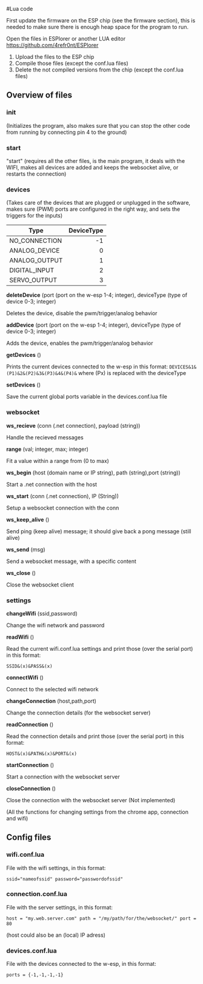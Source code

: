 #Lua code

First update the firmware on the ESP chip (see the firmware section), this is needed to make sure there is enough heap space for the program to run.

Open the files in ESPlorer or another LUA editor
https://github.com/4refr0nt/ESPlorer

1. Upload the files to the ESP chip
2. Compile those files (except the conf.lua files)
3. Delete the not compiled versions from the chip (except the conf.lua files)


## Overview of files
### init
(Initializes the program, also makes sure that you can stop the other code from running by connecting pin 4 to the ground)

### start
"start" (requires all the other files, is the main program, it deals with the WIFI, makes all devices are added and keeps the websocket alive, or restarts the connection)

### devices
(Takes care of the devices that are plugged or unplugged in the software, makes sure (PWM) ports are configured in the right way, and sets the triggers for the inputs)

| Type            | DeviceType |
| --------------- | ----------:|
| NO_CONNECTION   |          -1|
| ANALOG_DEVICE   |           0|
| ANALOG_OUTPUT   |           1|
| DIGITAL_INPUT   |           2|
| SERVO_OUTPUT    |           3|


**deleteDevice** (port (port on the w-esp 1-4; integer), deviceType (type of device 0-3; integer)

Deletes the device, disable the pwm/trigger/analog behavior

**addDevice** (port (port on the w-esp 1-4; integer), deviceType (type of device 0-3; integer)

Adds the device, enables the pwm/trigger/analog behavior 

**getDevices** ()

Prints the current devices connected to the w-esp in this format:
`DEVICES&1&(P1)&2&(P2)&3&(P3)&4&(P4)&`
where (Px) is replaced with the deviceType

**setDevices** ()

Save the current global ports variable in the devices.conf.lua file

### websocket

**ws_recieve** (conn (.net connection), payload (string))

Handle the recieved messages

**range** (val; integer, max; integer) 

Fit a value within a range from (0 to max)

**ws_begin** (host (domain name or IP string), path (string),port (string))

Start a .net connection with the host

**ws_start** (conn (.net connection), IP (String))

Setup a websocket connection with the conn

**ws_keep_alive** () 

Send ping (keep alive) message; it should give back a pong message (still alive)

**ws_send** (msg) 

Send a websocket message, with a specific content

**ws_close** () 

Close the websocket client

### settings

**changeWifi** (ssid,password)

Change the wifi network and password

**readWifi** ()

Read the current wifi.conf.lua settings and print those (over the serial port) in this format:

`SSID&(x)&PASS&(x)`

**connectWifi** ()

Connect to the selected wifi network

**changeConnection** (host,path,port)

Change the connection details (for the websocket server)

**readConnection** ()

Read the connection details and print those (over the serial port) in this format:

`HOST&(x)&PATH&(x)&PORT&(x)`

**startConnection** ()

Start a connection with the websocket server

**closeConnection** ()

Close the connection with the websocket server (Not implemented)


(All the functions for changing settings from the chrome app, connection and wifi)

## Config files


### wifi.conf.lua

File with the wifi settings, in this format:

`ssid="nameofssid"
password="passwordofssid"`

### connection.conf.lua

File with the server settings, in this format:

`host = "my.web.server.com"
path = "/my/path/for/the/websocket/"
port = 80`

(host could also be an (local) IP adress)

### devices.conf.lua

File with the devices connected to the w-esp, in this format:

`ports = {-1,-1,-1,-1}`



